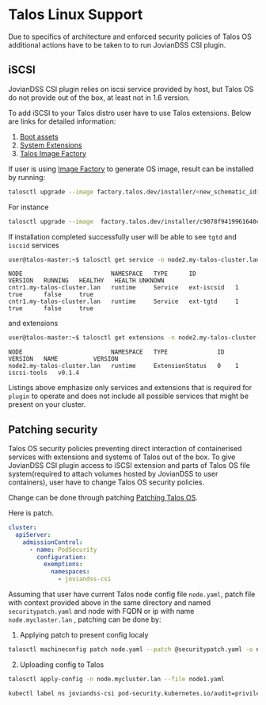 # Talos Linux Support

Due to specifics of architecture and enforced security policies of Talos OS additional actions have to be taken 
to to run JovianDSS CSI plugin.

## iSCSI

JovianDSS CSI plugin relies on iscsi service provided by host, but Talos OS do not provide out of the box, at least not in 1.6 version.

To add iSCSI to your Talos distro user have to use Talos extensions.
Below are links for detailed information:
1. [Boot assets](https://www.talos.dev/latest/talos-guides/install/boot-assets/)
2. [System Extensions](https://www.talos.dev/latest/talos-guides/configuration/system-extensions/)
3. [Talos Image Factory](https://factory.talos.dev/)

If user is using [Image Factory](https://factory.talos.dev/) to generate OS image, result can be installed by running:

```bash
talosctl upgrade --image factory.talos.dev/installer/<new_schematic_id>:<version>
```

For instance
```bash
talosctl upgrade --image  factory.talos.dev/installer/c9078f9419961640c712a8bf2bb9174933dfcf1da383fd8ea2b7dc21493f8bac:v1.6.7 
```

If installation completed successfully user will be able to see `tgtd` and `iscsid` services

```bash
user@talos-master:~$ talosctl get service -n node2.my-talos-cluster.lan
```

```
NODE                         NAMESPACE   TYPE      ID           VERSION   RUNNING   HEALTHY   HEALTH UNKNOWN
cntr1.my-talos-cluster.lan   runtime     Service   ext-iscsid   1         true      false     true
cntr1.my-talos-cluster.lan   runtime     Service   ext-tgtd     1         true      false     true
```

and extensions

```bash
user@talos-master:~$ talosctl get extensions -n node2.my-talos-cluster.lan
```

```
NODE                         NAMESPACE   TYPE              ID   VERSION   NAME          VERSION
node2.my-talos-cluster.lan   runtime     ExtensionStatus   0    1         iscsi-tools   v0.1.4
```

Listings above emphasize only services and extensions that is required for `plugin` to operate and does not include all possible services that might be present on your cluster.


## Patching security

Talos OS security policies preventing direct interaction of containerised services with extensions and systems of Talos out of the box.
To give JovianDSS CSI plugin access to iSCSI extension and parts of Talos OS file system(required to attach volumes hosted by JovianDSS to user containers), user have to change Talos OS security policies.

Change can be done through patching [Patching Talos OS](https://www.talos.dev/v1.6/talos-guides/configuration/patching/).

Here is patch.

```yaml
cluster:
  apiServer:
    admissionControl:
      - name: PodSecurity
        configuration:
          exemptions:
            namespaces:
              - joviandss-csi
```

Assuming that user have current Talos node config file `node.yaml`, patch file with context provided above in the same directory and named `securitypatch.yaml` and node with FQDN or ip with name `node.myclaster.lan`
, patching can be done by:

1. Applying patch to present config localy
```bash
talosctl machineconfig patch node.yaml --patch @securitypatch.yaml -o node1.yaml
```

2. Uploading config to Talos

```bash
talosctl apply-config -n node.mycluster.lan --file node1.yaml
```
```bash
kubectl label ns joviandss-csi pod-security.kubernetes.io/audit=privileged pod-security.kubernetes.io/enforce=privileged pod-security.kubernetes.io/warn=privileged
```

